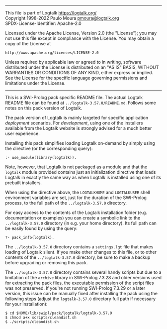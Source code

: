 ________________________________________________________________________

This file is part of Logtalk <https://logtalk.org/>  
Copyright 1998-2022 Paulo Moura <pmoura@logtalk.org>  
SPDX-License-Identifier: Apache-2.0

Licensed under the Apache License, Version 2.0 (the "License");
you may not use this file except in compliance with the License.
You may obtain a copy of the License at

    http://www.apache.org/licenses/LICENSE-2.0

Unless required by applicable law or agreed to in writing, software
distributed under the License is distributed on an "AS IS" BASIS,
WITHOUT WARRANTIES OR CONDITIONS OF ANY KIND, either express or implied.
See the License for the specific language governing permissions and
limitations under the License.
________________________________________________________________________


This is a SWI-Prolog pack specific README file. The actual Logtalk
README file can be found at `../logtalk-3.57.0/README.md`. Follows
some notes on this pack version of Logtalk.

The pack version of Logtalk is mainly targeted for specific application
*deployment* scenarios. For *development*, using one of the installers
available from the Logtalk website is strongly advised for a much better
user experience.

Installing this pack simplifies loading Logtalk on-demand by simply
using the directive (or the corresponding query):

	:- use_module(library(logtalk)).

Note, however, that Logtalk is not packaged as a module and that the
`logtalk` module provided contains just an initialization directive
that loads Logtalk in exactly the same way as when Logtalk is installed
using one of its prebuilt installers.

When using the directive above, the `LOGTALKHOME` and `LOGTALKUSER`
shell environment variables are set, just for the duration of the
SWI-Prolog process, to the full path of the `../logtalk-3.57.0`
directory.

For easy access to the contents of the Logtalk installation folder
(e.g. documentation or examples) you can create a symbolic link to the
`../logtalk-3.57.0` directory (in e.g. your home directory). Its full
path can be easily found by using the query:

	?- pack_info(logtalk).

The `../logtalk-3.57.0` directory contains a `settings.lgt` file that
makes loading of Logtalk silent. If you make other changes to this file,
or to other contents of the `../logtalk-3.57.0` directory, be sure to
make a backup before upgrading or removing this pack.

The `../logtalk-3.57.0` directory contains several handy scripts but due
to a limitation of the `archive` library in SWI-Prolog 7.3.28 and older
versions used for extracting the pack files, the executable permission
of the script files was not preserved. If you're not running SWI-Prolog
7.3.29 or a later version, this issue can be manually fixed after installing
the pack using the following steps (adjust the `logtalk-3.57.0` directory
full path if necessary for your installation):

	$ cd $HOME/lib/swipl/pack/logtalk/logtalk-3.57.0
	$ chmod a+x scripts/cleandist.sh
	$ ./scripts/cleandist.sh
